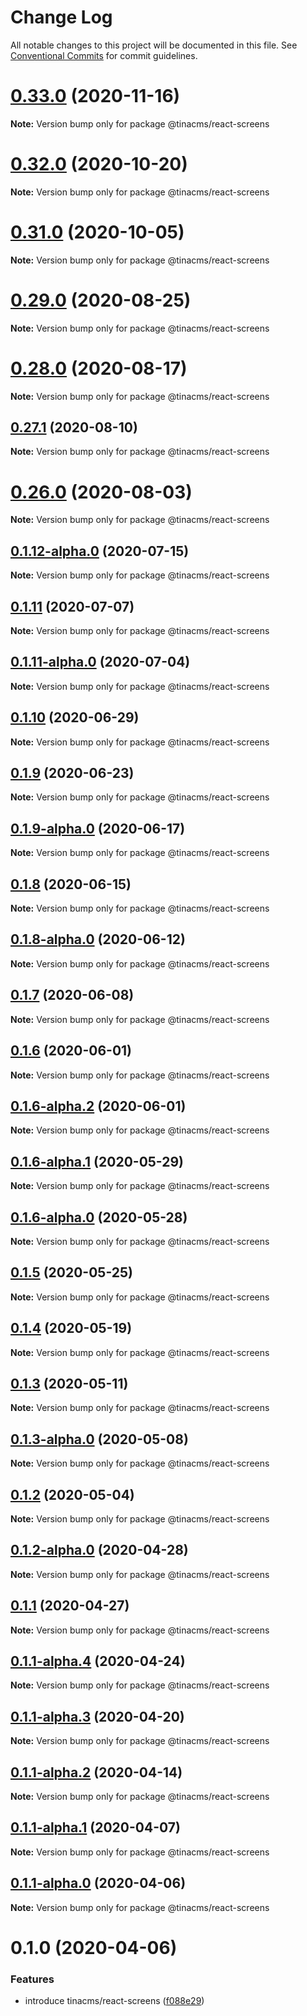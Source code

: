 # Change Log

All notable changes to this project will be documented in this file.
See [Conventional Commits](https://conventionalcommits.org) for commit guidelines.

# [0.33.0](https://github.com/tinacms/tinacms/compare/v0.32.1...v0.33.0) (2020-11-16)

**Note:** Version bump only for package @tinacms/react-screens





# [0.32.0](https://github.com/tinacms/tinacms/compare/v0.31.0...v0.32.0) (2020-10-20)

**Note:** Version bump only for package @tinacms/react-screens





# [0.31.0](https://github.com/tinacms/tinacms/compare/v0.30.0...v0.31.0) (2020-10-05)

**Note:** Version bump only for package @tinacms/react-screens





# [0.29.0](https://github.com/tinacms/tinacms/compare/v0.28.0...v0.29.0) (2020-08-25)

**Note:** Version bump only for package @tinacms/react-screens





# [0.28.0](https://github.com/tinacms/tinacms/compare/v0.27.3...v0.28.0) (2020-08-17)

**Note:** Version bump only for package @tinacms/react-screens





## [0.27.1](https://github.com/tinacms/tinacms/compare/v0.27.0...v0.27.1) (2020-08-10)

**Note:** Version bump only for package @tinacms/react-screens





# [0.26.0](https://github.com/tinacms/tinacms/compare/v0.25.0...v0.26.0) (2020-08-03)

**Note:** Version bump only for package @tinacms/react-screens





## [0.1.12-alpha.0](https://github.com/tinacms/tinacms/compare/@tinacms/react-screens@0.1.11...@tinacms/react-screens@0.1.12-alpha.0) (2020-07-15)

**Note:** Version bump only for package @tinacms/react-screens





## [0.1.11](https://github.com/tinacms/tinacms/compare/@tinacms/react-screens@0.1.11-alpha.0...@tinacms/react-screens@0.1.11) (2020-07-07)

**Note:** Version bump only for package @tinacms/react-screens





## [0.1.11-alpha.0](https://github.com/tinacms/tinacms/compare/@tinacms/react-screens@0.1.10...@tinacms/react-screens@0.1.11-alpha.0) (2020-07-04)

**Note:** Version bump only for package @tinacms/react-screens





## [0.1.10](https://github.com/tinacms/tinacms/compare/@tinacms/react-screens@0.1.9...@tinacms/react-screens@0.1.10) (2020-06-29)

**Note:** Version bump only for package @tinacms/react-screens





## [0.1.9](https://github.com/tinacms/tinacms/compare/@tinacms/react-screens@0.1.9-alpha.0...@tinacms/react-screens@0.1.9) (2020-06-23)

**Note:** Version bump only for package @tinacms/react-screens





## [0.1.9-alpha.0](https://github.com/tinacms/tinacms/compare/@tinacms/react-screens@0.1.8...@tinacms/react-screens@0.1.9-alpha.0) (2020-06-17)

**Note:** Version bump only for package @tinacms/react-screens





## [0.1.8](https://github.com/tinacms/tinacms/compare/@tinacms/react-screens@0.1.8-alpha.0...@tinacms/react-screens@0.1.8) (2020-06-15)

**Note:** Version bump only for package @tinacms/react-screens





## [0.1.8-alpha.0](https://github.com/tinacms/tinacms/compare/@tinacms/react-screens@0.1.7...@tinacms/react-screens@0.1.8-alpha.0) (2020-06-12)

**Note:** Version bump only for package @tinacms/react-screens





## [0.1.7](https://github.com/tinacms/tinacms/compare/@tinacms/react-screens@0.1.6...@tinacms/react-screens@0.1.7) (2020-06-08)

**Note:** Version bump only for package @tinacms/react-screens





## [0.1.6](https://github.com/tinacms/tinacms/compare/@tinacms/react-screens@0.1.6-alpha.2...@tinacms/react-screens@0.1.6) (2020-06-01)

**Note:** Version bump only for package @tinacms/react-screens





## [0.1.6-alpha.2](https://github.com/tinacms/tinacms/compare/@tinacms/react-screens@0.1.6-alpha.1...@tinacms/react-screens@0.1.6-alpha.2) (2020-06-01)

**Note:** Version bump only for package @tinacms/react-screens





## [0.1.6-alpha.1](https://github.com/tinacms/tinacms/compare/@tinacms/react-screens@0.1.6-alpha.0...@tinacms/react-screens@0.1.6-alpha.1) (2020-05-29)

**Note:** Version bump only for package @tinacms/react-screens





## [0.1.6-alpha.0](https://github.com/tinacms/tinacms/compare/@tinacms/react-screens@0.1.5...@tinacms/react-screens@0.1.6-alpha.0) (2020-05-28)

**Note:** Version bump only for package @tinacms/react-screens





## [0.1.5](https://github.com/tinacms/tinacms/compare/@tinacms/react-screens@0.1.4...@tinacms/react-screens@0.1.5) (2020-05-25)

**Note:** Version bump only for package @tinacms/react-screens





## [0.1.4](https://github.com/tinacms/tinacms/compare/@tinacms/react-screens@0.1.3...@tinacms/react-screens@0.1.4) (2020-05-19)

**Note:** Version bump only for package @tinacms/react-screens





## [0.1.3](https://github.com/tinacms/tinacms/compare/@tinacms/react-screens@0.1.3-alpha.0...@tinacms/react-screens@0.1.3) (2020-05-11)

**Note:** Version bump only for package @tinacms/react-screens





## [0.1.3-alpha.0](https://github.com/tinacms/tinacms/compare/@tinacms/react-screens@0.1.2...@tinacms/react-screens@0.1.3-alpha.0) (2020-05-08)

**Note:** Version bump only for package @tinacms/react-screens





## [0.1.2](https://github.com/tinacms/tinacms/compare/@tinacms/react-screens@0.1.2-alpha.0...@tinacms/react-screens@0.1.2) (2020-05-04)

**Note:** Version bump only for package @tinacms/react-screens





## [0.1.2-alpha.0](https://github.com/tinacms/tinacms/compare/@tinacms/react-screens@0.1.1...@tinacms/react-screens@0.1.2-alpha.0) (2020-04-28)

**Note:** Version bump only for package @tinacms/react-screens





## [0.1.1](https://github.com/tinacms/tinacms/compare/@tinacms/react-screens@0.1.1-alpha.4...@tinacms/react-screens@0.1.1) (2020-04-27)

**Note:** Version bump only for package @tinacms/react-screens





## [0.1.1-alpha.4](https://github.com/tinacms/tinacms/compare/@tinacms/react-screens@0.1.1-alpha.3...@tinacms/react-screens@0.1.1-alpha.4) (2020-04-24)

**Note:** Version bump only for package @tinacms/react-screens





## [0.1.1-alpha.3](https://github.com/tinacms/tinacms/compare/@tinacms/react-screens@0.1.1-alpha.2...@tinacms/react-screens@0.1.1-alpha.3) (2020-04-20)

**Note:** Version bump only for package @tinacms/react-screens





## [0.1.1-alpha.2](https://github.com/tinacms/tinacms/compare/@tinacms/react-screens@0.1.1-alpha.1...@tinacms/react-screens@0.1.1-alpha.2) (2020-04-14)

**Note:** Version bump only for package @tinacms/react-screens





## [0.1.1-alpha.1](https://github.com/tinacms/tinacms/compare/@tinacms/react-screens@0.1.1-alpha.0...@tinacms/react-screens@0.1.1-alpha.1) (2020-04-07)

**Note:** Version bump only for package @tinacms/react-screens





## [0.1.1-alpha.0](https://github.com/tinacms/tinacms/compare/@tinacms/react-screens@0.1.0...@tinacms/react-screens@0.1.1-alpha.0) (2020-04-06)

**Note:** Version bump only for package @tinacms/react-screens





# 0.1.0 (2020-04-06)


### Features

* introduce tinacms/react-screens ([f088e29](https://github.com/tinacms/tinacms/commit/f088e29))
